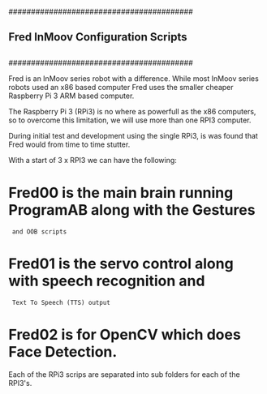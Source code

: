 #########################################
##                                     ##
##  Fred InMoov Configuration Scripts  ##
##                                     ##
#########################################

  Fred is an InMoov series robot with a difference.
  While most InMoov series robots used an x86 based computer
  Fred uses the smaller cheaper Raspberry Pi 3 ARM based computer.
  
  The Raspberry Pi 3 (RPi3) is no where as powerfull as the x86 computers,
  so to overcome this limitation, we will use more than one RPI3 computer.
  
  During initial test and development using the single RPi3, is was found 
  that Fred would from time to time stutter.
  
  With a start of 3 x RPI3 we can have the following:
  
  #  Fred00 is the main brain running ProgramAB along with the Gestures 
     and OOB scripts
  
  #  Fred01 is the servo control along with speech recognition and 
     Text To Speech (TTS) output
  
  #  Fred02 is for OpenCV which does Face Detection.
  
  Each of the RPi3 scrips are separated into sub folders for each of the RPI3's.
  
